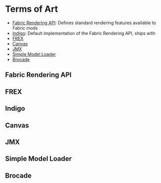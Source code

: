 # Terms of Art

* [Fabric Rendering API](#fabric-rendering-api): Defines standard rendering features available to Fabric mods
* [Indigo](#indigo): Default implementation of the Fabric Rendering API, ships with 
* [FREX](#frex)
* [Canvas](#canvas)
* [JMX](#jmx)
* [Simple Model Loader](#simple-model-loader)
* [Brocade](#brocade)

## Fabric Rendering API
## FREX
## Indigo
## Canvas
## JMX
## Simple Model Loader
## Brocade
